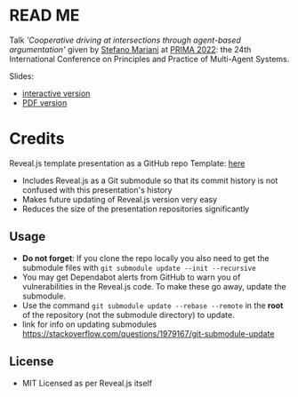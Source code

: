 # READ ME

Talk *'Cooperative driving at intersections through agent-based argumentation'* given by [Stefano Mariani](https://smarianimore.github.io) at [PRIMA 2022](https://prima2022.webs.upv.es/accepted-papers/): the 24th International Conference on Principles and Practice of Multi-Agent Systems.

Slides:
 
 * [interactive version](https://smarianimore.github.io/2022-prima-ArgCoopDriving/)
 * [PDF version](https://smarianimore.github.io/2022-prima-ArgCoopDriving/?print-pdf)

# Credits

Reveal.js template presentation as a GitHub repo Template: [here](https://github.com/pacharanero/create-new-revealjs-template)

* Includes Reveal.js as a Git submodule so that its commit history is not confused with this presentation's history
* Makes future updating of Reveal.js version very easy
* Reduces the size of the presentation repositories significantly

## Usage

* **Do not forget**: If you clone the repo locally you also need to get the submodule files with `git submodule update --init --recursive`
* You may get Dependabot alerts from GitHub to warn you of vulnerabilities in the Reveal.js code. To make these go away, update the submodule.
* Use the command `git submodule update --rebase --remote` in the **root** of the repository (not the submodule directory) to update.
* link for info on updating submodules https://stackoverflow.com/questions/1979167/git-submodule-update

## License

* MIT Licensed as per Reveal.js itself 
